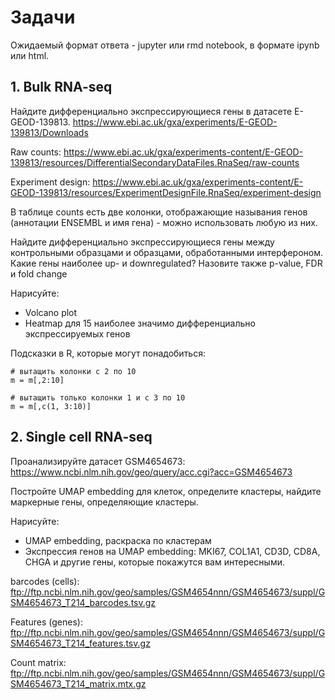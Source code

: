 # Задачи
Ожидаемый формат ответа - jupyter или rmd notebook, в формате ipynb или html.

## 1. Bulk RNA-seq
Найдите дифференциально экспрессирующиеся гены в датасете E-GEOD-139813.
https://www.ebi.ac.uk/gxa/experiments/E-GEOD-139813/Downloads

Raw counts: https://www.ebi.ac.uk/gxa/experiments-content/E-GEOD-139813/resources/DifferentialSecondaryDataFiles.RnaSeq/raw-counts

Experiment design: https://www.ebi.ac.uk/gxa/experiments-content/E-GEOD-139813/resources/ExperimentDesignFile.RnaSeq/experiment-design

В таблице counts есть две колонки, отображающие называния генов (аннотации ENSEMBL и имя гена) - можно использовать любую из них.

Найдите дифференциально экспрессирующиеся гены между контрольными образцами и образцами, обработанными интерфероном.
Какие гены наиболее up- и downregulated? Назовите также p-value, FDR и fold change

Нарисуйте:
* Volcano plot
* Heatmap для 15 наиболее значимо дифференциально экспрессируемых генов


Подсказки в R, которые могут понадобиться:
```{r}
# вытащить колонки с 2 по 10
m = m[,2:10]

# вытащить только колонки 1 и с 3 по 10
m = m[,c(1, 3:10)]
```

## 2. Single cell RNA-seq
Проанализируйте датасет GSM4654673: https://www.ncbi.nlm.nih.gov/geo/query/acc.cgi?acc=GSM4654673

Постройте UMAP embedding для клеток, определите кластеры, найдите маркерные гены, определяющие кластеры.

Нарисуйте:
* UMAP embedding, раскраска по кластерам
* Экспрессия генов на UMAP embedding: MKI67, COL1A1, CD3D, CD8A, CHGA и другие гены, которые покажутся вам интересными.

barcodes (cells):
ftp://ftp.ncbi.nlm.nih.gov/geo/samples/GSM4654nnn/GSM4654673/suppl/GSM4654673_T214_barcodes.tsv.gz

Features (genes):
ftp://ftp.ncbi.nlm.nih.gov/geo/samples/GSM4654nnn/GSM4654673/suppl/GSM4654673_T214_features.tsv.gz

Count matrix:
ftp://ftp.ncbi.nlm.nih.gov/geo/samples/GSM4654nnn/GSM4654673/suppl/GSM4654673_T214_matrix.mtx.gz
